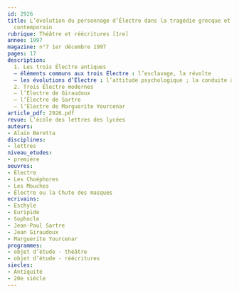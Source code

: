 ```yaml
---
id: 2926
title: L’évolution du personnage d’Électre dans la tragédie grecque et le théâtre
  contemporain 
rubrique: Théâtre et réécritures [1re]
annee: 1997
magazine: n°7 1er décembre 1997
pages: 17
description: 
  1. Les trois Électre antiques
  – éléments communs aux trois Électre : l’esclavage, la révolte
  – les évolutions d’Électre : l’attitude psychologique ; la conduite à propos du meurtre ; le comportement religieux
  2. Trois Électre modernes
  – l’Électre de Giraudoux
  – l’Électre de Sartre
  – l’Électre de Marguerite Yourcenar
article_pdf: 2926.pdf
revue: L’école des lettres des lycées
auteurs:
- Alain Beretta
disciplines:
- lettres
niveau_etudes:
- première
oeuvres:
- Électre
- Les Choéphores
- Les Mouches
- Électre ou la Chute des masques
ecrivains:
- Eschyle
- Euripide
- Sophocle
- Jean-Paul Sartre
- Jean Giraudoux
- Marguerite Yourcenar
programmes:
- objet d’étude - théâtre
- objet d’étude - réécritures
siecles:
- Antiquité
- 20e siècle
---
```

